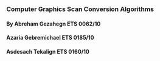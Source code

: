 ### Computer Graphics Scan Conversion Algorithms

#### By Abreham Gezahegn ETS 0062/10

####    Azaria Gebremichael ETS 0185/10

####    Asdesach Tekalign ETS 0160/10
